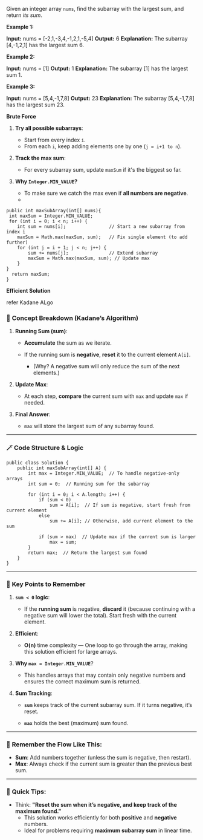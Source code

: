 Given an integer array `nums`, find the subarray with the largest sum, and return _its sum_.

**Example 1:**

**Input:** nums = [-2,1,-3,4,-1,2,1,-5,4]
**Output:** 6
**Explanation:** The subarray [4,-1,2,1] has the largest sum 6.

**Example 2:**

**Input:** nums = [1]
**Output:** 1
**Explanation:** The subarray [1] has the largest sum 1.

**Example 3:**

**Input:** nums = [5,4,-1,7,8]
**Output:** 23
**Explanation:** The subarray [5,4,-1,7,8] has the largest sum 23.

**Brute Force**
1. **Try all possible subarrays**:
    - Start from every index `i`.
    - From each `i`, keep adding elements one by one (`j = i+1 to n`).
        
2. **Track the max sum**:
    - For every subarray sum, update `maxSum` if it's the biggest so far.
        
3. **Why `Integer.MIN_VALUE`?**
    - To make sure we catch the max even if **all numbers are negative**.
    -
```
public int maxSubArray(int[] nums){
 int maxSum = Integer.MIN_VALUE;
 for (int i = 0; i < n; i++) {
    int sum = nums[i];                // Start a new subarray from index i
    maxSum = Math.max(maxSum, sum);   // Fix single element (to add further)
    for (int j = i + 1; j < n; j++) {
        sum += nums[j];               // Extend subarray
        maxSum = Math.max(maxSum, sum); // Update max
    }
}
  return maxSum;
}
```

**Efficient Solution**

  refer Kadane ALgo
  
### 🧠 **Concept Breakdown (Kadane’s Algorithm)**

1. **Running Sum (sum)**:
    
    - **Accumulate** the sum as we iterate.
        
    - If the running sum is **negative**, **reset** it to the current element `A[i]`.
        
        - (Why? A negative sum will only reduce the sum of the next elements.)
            
2. **Update Max**:
    
    - At each step, **compare** the current sum with `max` and update `max` if needed.
        
3. **Final Answer**:
    
    - `max` will store the largest sum of any subarray found.
        

---

### 🪄 **Code Structure & Logic**

```
public class Solution {
    public int maxSubArray(int[] A) {
        int max = Integer.MIN_VALUE;  // To handle negative-only arrays
        int sum = 0;  // Running sum for the subarray

        for (int i = 0; i < A.length; i++) {
            if (sum < 0) 
                sum = A[i];  // If sum is negative, start fresh from current element
            else 
                sum += A[i]; // Otherwise, add current element to the sum

            if (sum > max)  // Update max if the current sum is larger
                max = sum;
        }
        return max;  // Return the largest sum found
    }
}

```

---

### 📌 **Key Points to Remember**

1. **`sum < 0` logic**:
    
    - If the **running sum** is negative, **discard** it (because continuing with a negative sum will lower the total). Start fresh with the current element.
        
2. **Efficient**:
    
    - **O(n)** time complexity — One loop to go through the array, making this solution efficient for large arrays.
        
3. **Why `max = Integer.MIN_VALUE`**?
    
    - This handles arrays that may contain only negative numbers and ensures the correct maximum sum is returned.
        
4. **Sum Tracking**:
    
    - **`sum`** keeps track of the current subarray sum. If it turns negative, it’s reset.
        
    - **`max`** holds the best (maximum) sum found.
        

---

### 🧩 **Remember the Flow Like This**:

- **Sum**: Add numbers together (unless the sum is negative, then restart).
- **Max**: Always check if the current sum is greater than the previous best sum.
    
---

### 📍 **Quick Tips**:

- Think: **"Reset the sum when it’s negative, and keep track of the maximum found."**
  - This solution works efficiently for both **positive** and **negative** numbers.
  - Ideal for problems requiring **maximum subarray sum** in linear time.




